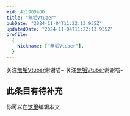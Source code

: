 ```yaml
---
mid: 411909480
title: "無垢Vtuber"
pubDate: "2024-11-04T11:22:13.955Z"
updatedDate: "2024-11-04T11:22:13.955Z"
profile:
  {
    Nickname: ["無垢Vtuber"],
  }
---
```


关注[無垢Vtuber](https://space.bilibili.com/411909480)谢谢喵~ 关注[無垢Vtuber](https://space.bilibili.com/411909480)谢谢喵~

## 此条目有待补充
你可以在[这里](https://github.com/Yuhanawa/VTuber.ICU-Content/edit/master/v/無垢Vtuber/index.md)编辑本文
